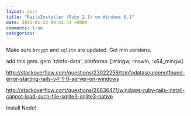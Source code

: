 ```yaml
---
layout: post
title: "RailsInstaller (Ruby 2.1) on Windows 8.1"
date: 2015-01-22 09:41:44 +0000
comments: true
categories: 
---
```


Make sure `brcypt` and `sqlite` are updated. Get min versions.

add this gem. gem 'tzinfo-data', platforms: [:mingw, :mswin, :x64_mingw]

http://stackoverflow.com/questions/23022258/tzinfodatasourcenotfound-error-starting-rails-v4-1-0-server-on-windows

http://stackoverflow.com/questions/26636471/windows-ruby-rails-install-cannot-load-such-file-sqlite3-sqlite3-native

Install Node!